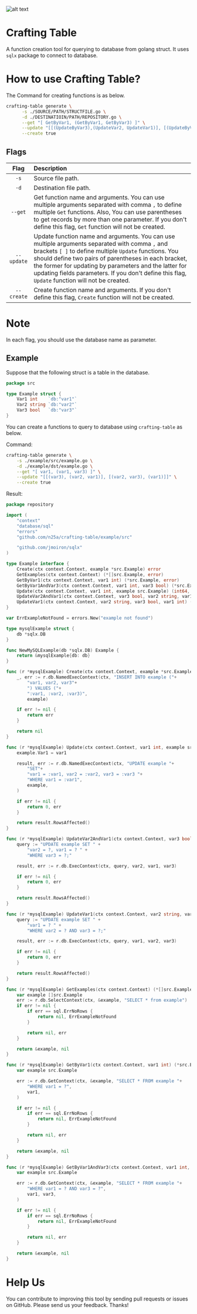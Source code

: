 ![alt text](https://ibb.co/GVMzjZ0)

# Crafting Table
A function creation tool for querying to database from golang struct.
It uses `sqlx` package to connect to database.


# How to use Crafting Table?

The Command for creating functions is as below.

```bash
crafting-table generate \
      -s ./SOURCE/PATH/STRUCTFILE.go \
      -d ./DESTINATIOIN/PATH/REPOSITORY.go \
      --get "[ GetByVar1, (GetByVar1, GetByVar3) ]" \
      --update "[[(UpdateByVar3),(UpdateVar2, UpdateVar1)], [(UpdateByVar2, UpdateByVar3), (UpdateVar1)]]" \
      --create true
```

## Flags
|    Flag    | Description                                                                                                                                                                                                                                                                                                                                                                   |
|:----------:|:------------------------------------------------------------------------------------------------------------------------------------------------------------------------------------------------------------------------------------------------------------------------------------------------------------------------------------------------------------------------------|
|    `-s`    | Source file path.                                                                                                                                                                                                                                                                                                                                                             |
|    `-d`    | Destination file path.                                                                                                                                                                                                                                                                                                                                                        |
|  `--get`   | Get function name and arguments. You can use multiple arguments separated with comma `,` to define multiple `Get` functions. Also, You can use parentheses to get records by more than one parameter. If you don't define this flag, `Get` function will not be created.                                                                                                      |
| `--update` | Update function name and arguments. You can use multiple arguments separated with comma `,` and brackets `[ ]` to define multiple `Update` functions. You should define two pairs of parentheses in each bracket, the former for updating by parameters and the latter for updating fields parameters. If you don't define this flag, `Update` function will not be created.  |
| `--create` | Create function name and arguments. If you don't define this flag, `Create` function will not be created.                                                                                                                                                                                                                                                                     |

# Note
In each flag, you should use the database name as parameter.

## Example

Suppose that the following struct is a table in the database.

```go
package src

type Example struct {
	Var1 int    `db:"var1"`
	Var2 string `db:"var2"`
	Var3 bool   `db:"var3"`
}
```

You can create a functions to query to database using `crafting-table` as below.

Command:
```bash
crafting-table generate \
    -s ./example/src/example.go \
    -d ./example/dst/example.go \
    --get "[ var1, (var1, var3) ]" \
    --update "[[(var3), (var2, var1)], [(var2, var3), (var1)]]" \
    --create true
```

Result:
```go
package repository

import (
	"context"
	"database/sql"
	"errors"
	"github.com/n25a/crafting-table/example/src"

	"github.com/jmoiron/sqlx"
)

type Example interface {
	Create(ctx context.Context, example *src.Example) error
	GetExamples(ctx context.Context) (*[]src.Example, error)
	GetByVar1(ctx context.Context, var1 int) (*src.Example, error)
	GetByVar1AndVar3(ctx context.Context, var1 int, var3 bool) (*src.Example, error)
	Update(ctx context.Context, var1 int, example src.Example) (int64, error)
	UpdateVar2AndVar1(ctx context.Context, var3 bool, var2 string, var1 int) (int64, error)
	UpdateVar1(ctx context.Context, var2 string, var3 bool, var1 int) (int64, error)
}

var ErrExampleNotFound = errors.New("example not found")

type mysqlExample struct {
	db *sqlx.DB
}

func NewMySQLExample(db *sqlx.DB) Example {
	return &mysqlExample{db: db}
}

func (r *mysqlExample) Create(ctx context.Context, example *src.Example) error {
	_, err := r.db.NamedExecContext(ctx, "INSERT INTO example ("+
		"var1, var2, var3"+
		") VALUES ("+
		":var1, :var2, :var3)",
		example)

	if err != nil {
		return err
	}

	return nil
}

func (r *mysqlExample) Update(ctx context.Context, var1 int, example src.Example) (int64, error) {
	example.Var1 = var1

	result, err := r.db.NamedExecContext(ctx, "UPDATE example "+
		"SET"+
		"var1 = :var1, var2 = :var2, var3 = :var3 "+
		"WHERE var1 = :var1",
		example,
	)

	if err != nil {
		return 0, err
	}

	return result.RowsAffected()
}

func (r *mysqlExample) UpdateVar2AndVar1(ctx context.Context, var3 bool, var2 string, var1 int) (int64, error) {
	query := "UPDATE example SET " +
		"var2 = ?, var1 = ? " +
		"WHERE var3 = ?;"

	result, err := r.db.ExecContext(ctx, query, var2, var1, var3)

	if err != nil {
		return 0, err
	}

	return result.RowsAffected()
}

func (r *mysqlExample) UpdateVar1(ctx context.Context, var2 string, var3 bool, var1 int) (int64, error) {
	query := "UPDATE example SET " +
		"var1 = ? " +
		"WHERE var2 = ? AND var3 = ?;"

	result, err := r.db.ExecContext(ctx, query, var1, var2, var3)

	if err != nil {
		return 0, err
	}

	return result.RowsAffected()
}

func (r *mysqlExample) GetExamples(ctx context.Context) (*[]src.Example, error) {
	var example []src.Example
	err := r.db.SelectContext(ctx, &example, "SELECT * from example")
	if err != nil {
		if err == sql.ErrNoRows {
			return nil, ErrExampleNotFound
		}

		return nil, err
	}

	return &example, nil
}

func (r *mysqlExample) GetByVar1(ctx context.Context, var1 int) (*src.Example, error) {
	var example src.Example

	err := r.db.GetContext(ctx, &example, "SELECT * FROM example "+
		"WHERE var1 = ?",
		var1,
	)

	if err != nil {
		if err == sql.ErrNoRows {
			return nil, ErrExampleNotFound
		}

		return nil, err
	}

	return &example, nil
}

func (r *mysqlExample) GetByVar1AndVar3(ctx context.Context, var1 int, var3 bool) (*src.Example, error) {
	var example src.Example

	err := r.db.GetContext(ctx, &example, "SELECT * FROM example "+
		"WHERE var1 = ? AND var3 = ?",
		var1, var3,
	)

	if err != nil {
		if err == sql.ErrNoRows {
			return nil, ErrExampleNotFound
		}

		return nil, err
	}

	return &example, nil
}

```

# Help Us
You can contribute to improving this tool by sending pull requests or issues on GitHub.
Please send us your feedback. Thanks!
